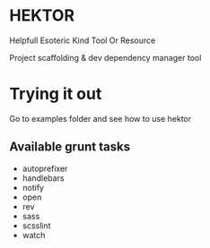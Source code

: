 # HEKTOR

Helpfull Esoteric Kind Tool Or Resource

Project scaffolding &amp; dev dependency manager tool

# Trying it out

Go to examples folder and see how to use hektor

## Available grunt tasks

* autoprefixer
* handlebars
* notify
* open
* rev
* sass
* scsslint
* watch